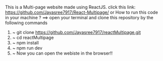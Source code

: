 This is a Multi-page website made using ReactJS. 
click this link: https://github.com/Jayasree7917/React-Multipage/
or
How to run this code in your machine ? ==> open your terminal and clone this repository by the following commands
1. ~ git clone https://github.com/Jayasree7917/reactMultipage.git
2. ~ cd reactMultipage
3. ~ npm install
4. ~ npm run dev
5. ~ Now you can open the webiste in the browser!!

